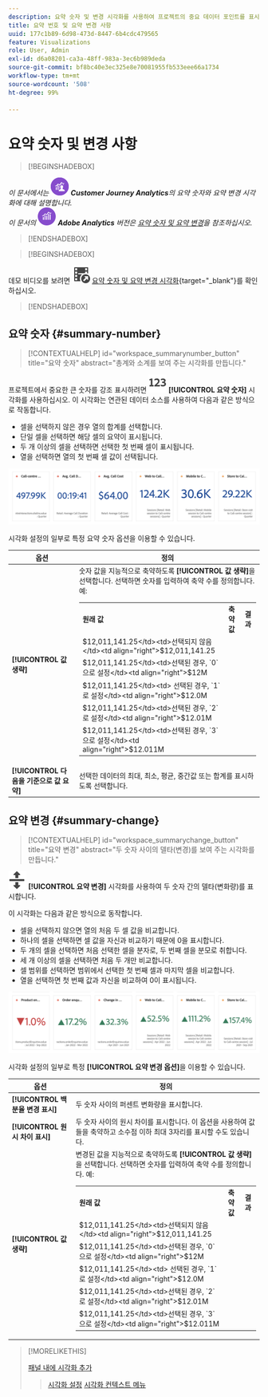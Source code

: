 ```yaml
---
description: 요약 숫자 및 변경 시각화를 사용하여 프로젝트의 중요 데이터 포인트를 표시할 수 있습니다.
title: 요약 번호 및 요약 변경 사항
uuid: 177c1b89-6d98-473d-8447-6b4cdc479565
feature: Visualizations
role: User, Admin
exl-id: d6a08201-ca3a-48ff-983a-3ec6b989deda
source-git-commit: bf8bc40e3ec325e8e70081955fb533eee66a1734
workflow-type: tm+mt
source-wordcount: '508'
ht-degree: 99%

---
```


# 요약 숫자 및 변경 사항

>[!BEGINSHADEBOX]

_이 문서에서는_ ![CustomerJourneyAnalytics](/help/assets/icons/CustomerJourneyAnalytics.svg) _**Customer Journey Analytics**&#x200B;의 요약 숫자와 요약 변경 시각화에 대해 설명합니다._<br/>_이 문서의_ ![AdobeAnalytics](/help/assets/icons/AdobeAnalytics.svg) _**Adobe Analytics** 버전은 [요약 숫자 및 요약 변경](https://experienceleague.adobe.com/ko/docs/analytics/analyze/analysis-workspace/visualizations/summary-number-change)을 참조하십시오._

>[!ENDSHADEBOX]

>[!BEGINSHADEBOX]

데모 비디오를 보려면 ![VideoCheckedOut](/help/assets/icons/VideoCheckedOut.svg) [요약 숫자 및 요약 변경 시각화](https://video.tv.adobe.com/v/335564/?quality=12&learn=on){target="_blank"}를 확인하십시오.

>[!ENDSHADEBOX]

## 요약 숫자 {#summary-number}

<!-- markdownlint-disable MD034 -->

>[!CONTEXTUALHELP]
>id="workspace_summarynumber_button"
>title="요약 숫자"
>abstract="총계와 소계를 보여 주는 시각화를 만듭니다."

<!-- markdownlint-enable MD034 -->

프로젝트에서 중요한 큰 숫자를 강조 표시하려면 ![요약](/help/assets/icons/123.svg) **[!UICONTROL 요약 숫자]** 시각화를 사용하십시오. 이 시각화는 연관된 데이터 소스를 사용하여 다음과 같은 방식으로 작동합니다.

* 셀을 선택하지 않은 경우 열의 합계를 선택합니다.
* 단일 셀을 선택하면 해당 셀의 요약이 표시됩니다.
* 두 개 이상의 셀을 선택하면 선택한 첫 번째 셀이 표시됩니다.
* 열을 선택하면 열의 첫 번째 셀 값이 선택됩니다.

![요약 숫자 시각화](asses/../assets/summary-number.png)

시각화 설정의 일부로 특정 요약 숫자 옵션을 이용할 수 있습니다.

| 옵션 | 정의 |
|--- |--- |
| **[!UICONTROL 값 생략]** | 숫자 값을 지능적으로 축약하도록 **[!UICONTROL 값 생략]**&#x200B;을 선택합니다. 선택하면 숫자를 입력하여 축약 수를 정의합니다. 예:<br/><table><tr><td>**원래 값**</td><td>**축약 값**</td><td>**결과**</td></tr><tr><td>$12,011,141.25</td><td>선택되지 않음</td><td  align="right">$12,011,141.25</td></tr><tr><td>$12,011,141.25</td><td>선택된 경우, `0`으로 설정</td><td align="right">$12M</td></tr><tr><td>$12,011,141.25</td><td> 선택된 경우, `1`로 설정</td><td  align="right">$12.0M</td></tr><tr><td>$12,011,141.25</td><td>선택된 경우, `2`로 설정</td><td align="right">$12.01M</td></tr><tr><td>$12,011,141.25</td><td>선택된 경우, `3`으로 설정</td><td align="right">$12.011M</td></tr></table> |
| **[!UICONTROL 다음을 기준으로 값 요약]** | 선택한 데이터의 최대, 최소, 평균, 중간값 또는 합계를 표시하도록 선택합니다. |

## 요약 변경 {#summary-change}

<!-- markdownlint-disable MD034 -->

>[!CONTEXTUALHELP]
>id="workspace_summarychange_button"
>title="요약 변경"
>abstract="두 숫자 사이의 델타(변경)를 보여 주는 시각화를 만듭니다."

<!-- markdownlint-enable MD034 -->


![MoveUpDown](/help/assets/icons/MoveUpDown.svg) **[!UICONTROL 요약 변경]** 시각화를 사용하여 두 숫자 간의 델타(변화량)를 표시합니다. <!-- This is applicable for AA, not CJA: The green and red color of the Summary Change can be controlled through [custom event polarity](https://experienceleague.adobe.com/docs/analytics/admin/admin-tools/success-events/success-event.html) or a calculated metric's [Show Upward Trend As](https://experienceleague.adobe.com/docs/analytics/components/calculated-metrics/calcmetric-workflow/cm-build-metrics.html) option.-->

<!--
The green and red color of the Summary Change can be controlled through [custom event polarity](https://experienceleague.adobe.com/docs/analytics/admin/admin/c-manage-report-suites/c-edit-report-suites/conversion-var-admin/c-success-events/success-event.md) or a calculated metric's [Show Upward Trend As](https://experienceleague.adobe.com/docs/analytics/components/calculated-metrics/calcmetric-workflow/cm-build-metrics.html) option.
-->

이 시각화는 다음과 같은 방식으로 동작합니다.

* 셀을 선택하지 않으면 열의 처음 두 셀 값을 비교합니다.
* 하나의 셀을 선택하면 셀 값을 자신과 비교하기 때문에 0을 표시합니다.
* 두 개의 셀을 선택하면 처음 선택한 셀을 분자로, 두 번째 셀을 분모로 취합니다.
* 세 개 이상의 셀을 선택하면 처음 두 개만 비교합니다.
* 셀 범위를 선택하면 범위에서 선택한 첫 번째 셀과 마지막 셀을 비교합니다.
* 열을 선택하면 첫 번째 값과 자신을 비교하여 0이 표시됩니다.


![두 숫자 사이의 델타를 보여 주는 요약 변경 시각화.](assets/summary-change.png)


시각화 설정의 일부로 특정 **[!UICONTROL 요약 변경 옵션]**&#x200B;을 이용할 수 있습니다.

| 옵션 | 정의 |
|--- |--- |
| **[!UICONTROL 백분율 변경 표시]** | 두 숫자 사이의 퍼센트 변화량을 표시합니다. |
| **[!UICONTROL 원시 차이 표시]** | 두 숫자 사이의 원시 차이를 표시합니다. 이 옵션을 사용하여 값들을 축약하고 소수점 이하 최대 3자리를 표시할 수도 있습니다. |
| **[!UICONTROL 값 생략]** | 변경된 값을 지능적으로 축약하도록 **[!UICONTROL 값 생략]**&#x200B;을 선택합니다. 선택하면 숫자를 입력하여 축약 수를 정의합니다. 예:<br/><table><tr><td>**원래 값**</td><td>**축약 값**</td><td>**결과**</td></tr><tr><td>$12,011,141.25</td><td>선택되지 않음</td><td  align="right">$12,011,141.25</td></tr><tr><td>$12,011,141.25</td><td>선택된 경우, `0`으로 설정</td><td align="right">$12M</td></tr><tr><td>$12,011,141.25</td><td> 선택된 경우, `1`로 설정</td><td  align="right">$12.0M</td></tr><tr><td>$12,011,141.25</td><td>선택된 경우, `2`로 설정</td><td align="right">$12.01M</td></tr><tr><td>$12,011,141.25</td><td>선택된 경우, `3`으로 설정</td><td align="right">$12.011M</td></tr></table> |

>[!MORELIKETHIS]
>
>[패널 내에 시각화 추가](/help/analyze/analysis-workspace/visualizations/freeform-analysis-visualizations.md#add-visualizations-to-a-panel)
>>[시각화 설정](/help/analyze/analysis-workspace/visualizations/freeform-analysis-visualizations.md#settings)
>>[시각화 컨텍스트 메뉴](/help/analyze/analysis-workspace/visualizations/freeform-analysis-visualizations.md#context-menu)
>
